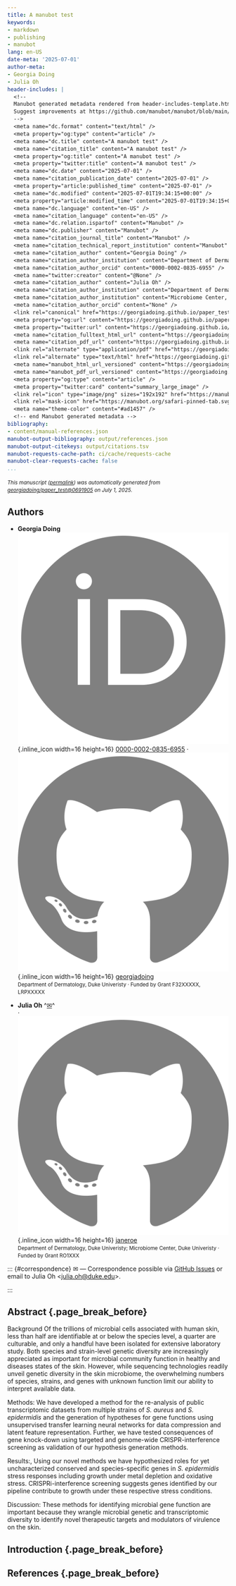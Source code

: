 ```yaml
---
title: A manubot test
keywords:
- markdown
- publishing
- manubot
lang: en-US
date-meta: '2025-07-01'
author-meta:
- Georgia Doing
- Julia Oh
header-includes: |
  <!--
  Manubot generated metadata rendered from header-includes-template.html.
  Suggest improvements at https://github.com/manubot/manubot/blob/main/manubot/process/header-includes-template.html
  -->
  <meta name="dc.format" content="text/html" />
  <meta property="og:type" content="article" />
  <meta name="dc.title" content="A manubot test" />
  <meta name="citation_title" content="A manubot test" />
  <meta property="og:title" content="A manubot test" />
  <meta property="twitter:title" content="A manubot test" />
  <meta name="dc.date" content="2025-07-01" />
  <meta name="citation_publication_date" content="2025-07-01" />
  <meta property="article:published_time" content="2025-07-01" />
  <meta name="dc.modified" content="2025-07-01T19:34:15+00:00" />
  <meta property="article:modified_time" content="2025-07-01T19:34:15+00:00" />
  <meta name="dc.language" content="en-US" />
  <meta name="citation_language" content="en-US" />
  <meta name="dc.relation.ispartof" content="Manubot" />
  <meta name="dc.publisher" content="Manubot" />
  <meta name="citation_journal_title" content="Manubot" />
  <meta name="citation_technical_report_institution" content="Manubot" />
  <meta name="citation_author" content="Georgia Doing" />
  <meta name="citation_author_institution" content="Department of Dermatology, Duke Univeristy" />
  <meta name="citation_author_orcid" content="0000-0002-0835-6955" />
  <meta name="twitter:creator" content="@None" />
  <meta name="citation_author" content="Julia Oh" />
  <meta name="citation_author_institution" content="Department of Dermatology, Duke Univeristy" />
  <meta name="citation_author_institution" content="Microbiome Center, Duke Univeristy" />
  <meta name="citation_author_orcid" content="None" />
  <link rel="canonical" href="https://georgiadoing.github.io/paper_test/" />
  <meta property="og:url" content="https://georgiadoing.github.io/paper_test/" />
  <meta property="twitter:url" content="https://georgiadoing.github.io/paper_test/" />
  <meta name="citation_fulltext_html_url" content="https://georgiadoing.github.io/paper_test/" />
  <meta name="citation_pdf_url" content="https://georgiadoing.github.io/paper_test/manuscript.pdf" />
  <link rel="alternate" type="application/pdf" href="https://georgiadoing.github.io/paper_test/manuscript.pdf" />
  <link rel="alternate" type="text/html" href="https://georgiadoing.github.io/paper_test/v/069190514b64d2cf4deca0a083d104f9cccc8040/" />
  <meta name="manubot_html_url_versioned" content="https://georgiadoing.github.io/paper_test/v/069190514b64d2cf4deca0a083d104f9cccc8040/" />
  <meta name="manubot_pdf_url_versioned" content="https://georgiadoing.github.io/paper_test/v/069190514b64d2cf4deca0a083d104f9cccc8040/manuscript.pdf" />
  <meta property="og:type" content="article" />
  <meta property="twitter:card" content="summary_large_image" />
  <link rel="icon" type="image/png" sizes="192x192" href="https://manubot.org/favicon-192x192.png" />
  <link rel="mask-icon" href="https://manubot.org/safari-pinned-tab.svg" color="#ad1457" />
  <meta name="theme-color" content="#ad1457" />
  <!-- end Manubot generated metadata -->
bibliography:
- content/manual-references.json
manubot-output-bibliography: output/references.json
manubot-output-citekeys: output/citations.tsv
manubot-requests-cache-path: ci/cache/requests-cache
manubot-clear-requests-cache: false
...
```







<small><em>
This manuscript
([permalink](https://georgiadoing.github.io/paper_test/v/069190514b64d2cf4deca0a083d104f9cccc8040/))
was automatically generated
from [georgiadoing/paper_test@0691905](https://github.com/georgiadoing/paper_test/tree/069190514b64d2cf4deca0a083d104f9cccc8040)
on July 1, 2025.
</em></small>



## Authors



+ **Georgia Doing**
  <br>
    ![ORCID icon](images/orcid.svg){.inline_icon width=16 height=16}
    [0000-0002-0835-6955](https://orcid.org/0000-0002-0835-6955)
    · ![GitHub icon](images/github.svg){.inline_icon width=16 height=16}
    [georgiadoing](https://github.com/georgiadoing)
    <br>
  <small>
     Department of Dermatology, Duke Univeristy
     · Funded by Grant F32XXXXX, LRPXXXXX
  </small>

+ **Julia Oh**
  ^[✉](#correspondence)^<br>
    · ![GitHub icon](images/github.svg){.inline_icon width=16 height=16}
    [janeroe](https://github.com/janeroe)
    <br>
  <small>
     Department of Dermatology, Duke Univeristy; Microbiome Center, Duke Univeristy
     · Funded by Grant RO1XXX
  </small>


::: {#correspondence}
✉ — Correspondence possible via [GitHub Issues](https://github.com/georgiadoing/paper_test/issues)
or email to
Julia Oh \<julia.oh@duke.edu\>.


:::


## Abstract {.page_break_before}


Background Of the trillions of microbial cells associated with human skin, less than half are identifiable at or below the species level, a quarter are culturable, and only a handful have been isolated for extensive laboratory study. Both species and strain-level genetic diversity are increasingly appreciated as important for microbial community function in healthy and diseases states of the skin. However, while sequencing technologies readily unveil genetic diversity in the skin microbiome, the overwhelming numbers of species, strains, and genes with unknown function limit our ability to interpret available data. 

Methods: We have developed a method for the re-analysis of public transcriptomic datasets from multiple strains of *S. aureus* and *S. epidermidis* and the generation of hypotheses for gene functions using unsupervised transfer learning neural networks for data compression and latent feature representation. Further, we have tested consequences of gene knock-down using targeted and genome-wide CRISPR-interference screening as validation of our hypothesis generation methods. 

Results:, Using our novel methods we have hypothesized roles for yet uncharacterized conserved and species-specific genes in *S. epidermidis* stress responses including growth under metal depletion and oxidative stress. CRISPRi-interference screening suggests genes identified by our pipeline contribute to growth under these respective stress conditions.

Discussion: These methods for identifying microbial gene function are important because they wrangle microbial genetic and transcriptomic diversity to identify novel therapeutic targets and modulators of virulence on the skin.


## Introduction {.page_break_before}

## References {.page_break_before}

<!-- Explicitly insert bibliography here -->
<div id="refs"></div>

